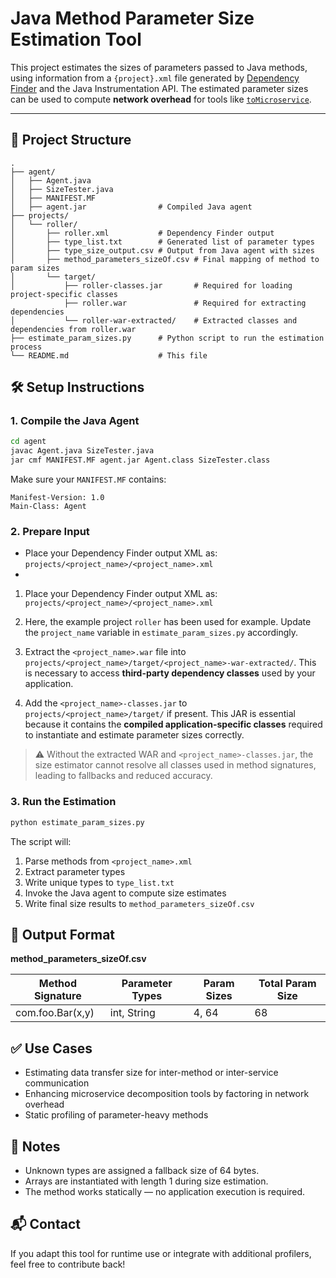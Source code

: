 
# Java Method Parameter Size Estimation Tool

This project estimates the sizes of parameters passed to Java methods, using information from a `{project}.xml` file generated by [Dependency Finder](http://depfind.sourceforge.net/) and the Java Instrumentation API. The estimated parameter sizes can be used to compute **network overhead** for tools like [`toMicroservice`](10.1109/SANER50967.2021.00042).

---

## 📁 Project Structure

```
.
├── agent/
│   ├── Agent.java
│   ├── SizeTester.java
│   ├── MANIFEST.MF
│   ├── agent.jar                # Compiled Java agent
├── projects/
│   └── roller/
│       ├── roller.xml           # Dependency Finder output
│       ├── type_list.txt        # Generated list of parameter types
│       ├── type_size_output.csv # Output from Java agent with sizes
│       ├── method_parameters_sizeOf.csv # Final mapping of method to param sizes
│       └── target/
│           ├── roller-classes.jar       # Required for loading project-specific classes
            ├── roller.war               # Required for extracting dependencies
│           └── roller-war-extracted/    # Extracted classes and dependencies from roller.war
├── estimate_param_sizes.py      # Python script to run the estimation process
└── README.md                    # This file
```

## 🛠 Setup Instructions

### 1. Compile the Java Agent

```bash
cd agent
javac Agent.java SizeTester.java
jar cmf MANIFEST.MF agent.jar Agent.class SizeTester.class
```

Make sure your `MANIFEST.MF` contains:

```
Manifest-Version: 1.0
Main-Class: Agent
```

### 2. Prepare Input

- Place your Dependency Finder output XML as: `projects/<project_name>/<project_name>.xml`
- 

1. Place your Dependency Finder output XML as: `projects/<project_name>/<project_name>.xml`

2. Here, the example project `roller` has been used for example. Update the `project_name` variable in `estimate_param_sizes.py` accordingly.
3. Extract the `<project_name>.war` file into `projects/<project_name>/target/<project_name>-war-extracted/`. This is necessary to access **third-party dependency classes** used by your application.
4. Add the `<project_name>-classes.jar` to `projects/<project_name>/target/` if present. This JAR is essential because it contains the **compiled application-specific classes** required to instantiate and estimate parameter sizes correctly.

> ⚠️ Without the extracted WAR and `<project_name>-classes.jar`, the size estimator cannot resolve all classes used in method signatures, leading to fallbacks and reduced accuracy.

### 3. Run the Estimation

```bash
python estimate_param_sizes.py
```

The script will:

1. Parse methods from `<project_name>.xml`
2. Extract parameter types
3. Write unique types to `type_list.txt`
4. Invoke the Java agent to compute size estimates
5. Write final size results to `method_parameters_sizeOf.csv`

## 📄 Output Format

**method_parameters_sizeOf.csv**

| Method Signature | Parameter Types | Param Sizes | Total Param Size |
|------------------|------------------|--------------|------------------|
| com.foo.Bar(x,y) | int, String      | 4, 64        | 68               |

## ✅ Use Cases

- Estimating data transfer size for inter-method or inter-service communication
- Enhancing microservice decomposition tools by factoring in network overhead
- Static profiling of parameter-heavy methods

## 🧠 Notes

- Unknown types are assigned a fallback size of 64 bytes.
- Arrays are instantiated with length 1 during size estimation.
- The method works statically — no application execution is required.

## 📬 Contact

If you adapt this tool for runtime use or integrate with additional profilers, feel free to contribute back!
